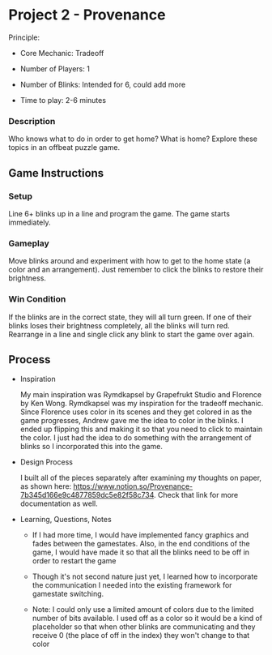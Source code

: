 # Project 2 - Provenance

Principle: 
- Core Mechanic: Tradeoff


- Number of Players: 1 
- Number of Blinks: Intended for 6, could add more
- Time to play: 2-6 minutes

### Description

Who knows what to do in order to get home? What is home? Explore these topics in an offbeat puzzle game.

## Game Instructions

### Setup

Line 6+ blinks up in a line and program the game. The game starts immediately.

### Gameplay

Move blinks around and experiment with how to get to the home state (a color and an arrangement). Just remember to click the blinks to restore their brightness. 

### Win Condition

If the blinks are in the correct state, they will all turn green. If one of their blinks loses their brightness completely, all the blinks will turn red. Rearrange in a line and single click any blink to start the game over again.

## Process
- Inspiration

    My main inspiration was Rymdkapsel by Grapefrukt Studio and Florence by Ken Wong. Rymdkapsel was my inspiration for the tradeoff mechanic. Since Florence uses color in its scenes and they get colored in as the game progresses, Andrew gave me the idea to color in the blinks. I ended up flipping this and making it so that you need to click to maintain the color. I just had the idea to do something with the arrangement of blinks so I incorporated this into the game. 

- Design Process

    I built all of the pieces separately after examining my thoughts on paper, as shown here: https://www.notion.so/Provenance-7b345d166e9c4877859dc5e82f58c734. Check that link for more documentation as well.

- Learning, Questions, Notes

    - If I had more time, I would have implemented fancy graphics and fades between the gamestates. Also, in the end conditions of the game, I would have made it so that all the blinks need to be off in order to restart the game

    - Though it's not second nature just yet, I learned how to incorporate the communication I needed into the existing framework for gamestate switching. 
    
    - Note: I could only use a limited amount of colors due to the limited number of bits available. I used off as a color so it would be a kind of placeholder so that when other blinks are communicating and they receive 0 (the place of off in the index) they won't change to that color